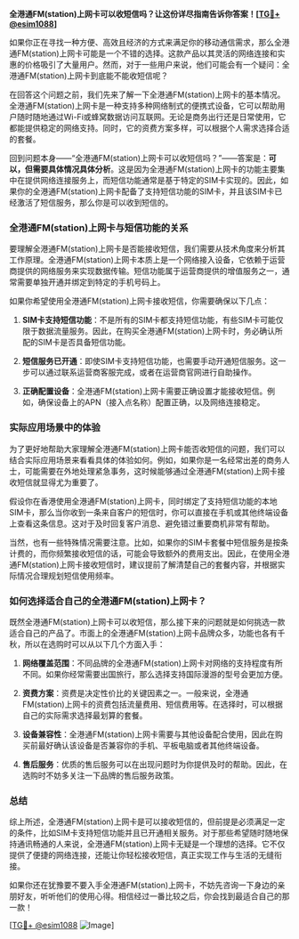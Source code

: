 **全港通FM(station)上网卡可以收短信吗？让这份详尽指南告诉你答案！[[TG💪+ @esim1088](https://t.me/s/esim1088)]**

如果你正在寻找一种方便、高效且经济的方式来满足你的移动通信需求，那么全港通FM(station)上网卡可能是一个不错的选择。这款产品以其灵活的网络连接和实惠的价格吸引了大量用户。然而，对于一些用户来说，他们可能会有一个疑问：全港通FM(station)上网卡到底能不能收短信呢？

在回答这个问题之前，我们先来了解一下全港通FM(station)上网卡的基本情况。全港通FM(station)上网卡是一种支持多种网络制式的便携式设备，它可以帮助用户随时随地通过Wi-Fi或蜂窝数据访问互联网。无论是商务出行还是日常使用，它都能提供稳定的网络支持。同时，它的资费方案多样，可以根据个人需求选择合适的套餐。

回到问题本身——“全港通FM(station)上网卡可以收短信吗？”——答案是：**可以，但需要具体情况具体分析**。这是因为全港通FM(station)上网卡的功能主要集中在提供网络连接服务上，而短信功能通常是基于特定的SIM卡实现的。因此，如果你的全港通FM(station)上网卡配备了支持短信功能的SIM卡，并且该SIM卡已经激活了短信服务，那么你是可以收到短信的。

### 全港通FM(station)上网卡与短信功能的关系

要理解全港通FM(station)上网卡是否能接收短信，我们需要从技术角度来分析其工作原理。全港通FM(station)上网卡本质上是一个网络接入设备，它依赖于运营商提供的网络服务来实现数据传输。短信功能属于运营商提供的增值服务之一，通常需要单独开通并绑定到特定的手机号码上。

如果你希望使用全港通FM(station)上网卡接收短信，你需要确保以下几点：

1. **SIM卡支持短信功能**：不是所有的SIM卡都支持短信功能，有些SIM卡可能仅限于数据流量服务。因此，在购买全港通FM(station)上网卡时，务必确认所配的SIM卡是否具备短信功能。

2. **短信服务已开通**：即使SIM卡支持短信功能，也需要手动开通短信服务。这一步可以通过联系运营商客服完成，或者在运营商官网进行自助操作。

3. **正确配置设备**：全港通FM(station)上网卡需要正确设置才能接收短信。例如，确保设备上的APN（接入点名称）配置正确，以及网络连接稳定。

### 实际应用场景中的体验

为了更好地帮助大家理解全港通FM(station)上网卡能否收短信的问题，我们可以结合实际应用场景来看看具体的体验如何。例如，如果你是一名经常出差的商务人士，可能需要在外地处理紧急事务，这时候能够通过全港通FM(station)上网卡接收短信就显得尤为重要了。

假设你在香港使用全港通FM(station)上网卡，同时绑定了支持短信功能的本地SIM卡，那么当你收到一条来自客户的短信时，你可以直接在手机或其他终端设备上查看这条信息。这对于及时回复客户消息、避免错过重要商机非常有帮助。

当然，也有一些特殊情况需要注意。比如，如果你的SIM卡套餐中短信服务是按条计费的，而你频繁接收短信的话，可能会导致额外的费用支出。因此，在使用全港通FM(station)上网卡接收短信时，建议提前了解清楚自己的套餐内容，并根据实际情况合理规划短信使用频率。

### 如何选择适合自己的全港通FM(station)上网卡？

既然全港通FM(station)上网卡可以收短信，那么接下来的问题就是如何挑选一款适合自己的产品了。市面上的全港通FM(station)上网卡品牌众多，功能也各有千秋，所以在选购时可以从以下几个方面入手：

1. **网络覆盖范围**：不同品牌的全港通FM(station)上网卡对网络的支持程度有所不同。如果你经常需要出国旅行，那么选择支持国际漫游的型号会更加方便。

2. **资费方案**：资费是决定性价比的关键因素之一。一般来说，全港通FM(station)上网卡的资费包括流量费用、短信费用等。在选择时，可以根据自己的实际需求选择最划算的套餐。

3. **设备兼容性**：全港通FM(station)上网卡需要与其他设备配合使用，因此在购买前最好确认该设备是否兼容你的手机、平板电脑或者其他终端设备。

4. **售后服务**：优质的售后服务可以在出现问题时为你提供及时的帮助。因此，在选购时不妨多关注一下品牌的售后服务政策。

### 总结

综上所述，全港通FM(station)上网卡是可以接收短信的，但前提是必须满足一定的条件，比如SIM卡支持短信功能并且已开通相关服务。对于那些希望随时随地保持通讯畅通的人来说，全港通FM(station)上网卡无疑是一个理想的选择。它不仅提供了便捷的网络连接，还能让你轻松接收短信，真正实现工作与生活的无缝衔接。

如果你还在犹豫要不要入手全港通FM(station)上网卡，不妨先咨询一下身边的亲朋好友，听听他们的使用心得。相信经过一番比较之后，你会找到最适合自己的那一款！

[[TG💪+ @esim1088](https://t.me/s/esim1088) ![Image](https://i.postimg.cc/4NQfJmqS/Snipaste-2025-05-13-00-14-12.png)]